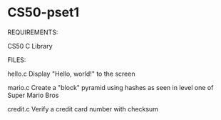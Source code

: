 # CS50-pset1

REQUIREMENTS:

CS50 C Library

FILES:

hello.c
    Display "Hello, world!" to the screen

mario.c
    Create a "block" pyramid using hashes as seen in level one of Super Mario Bros

credit.c
    Verify a credit card number with checksum
